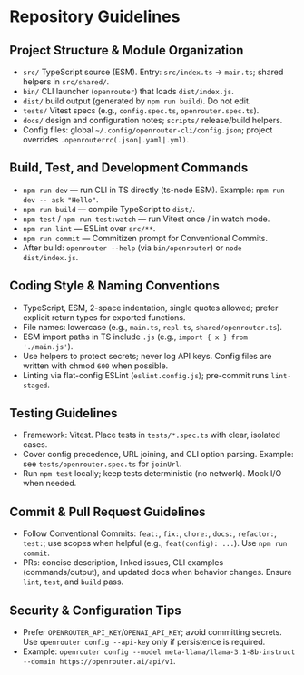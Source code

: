 # Repository Guidelines

## Project Structure & Module Organization

- `src/` TypeScript source (ESM). Entry: `src/index.ts` → `main.ts`; shared helpers in `src/shared/`.
- `bin/` CLI launcher (`openrouter`) that loads `dist/index.js`.
- `dist/` build output (generated by `npm run build`). Do not edit.
- `tests/` Vitest specs (e.g., `config.spec.ts`, `openrouter.spec.ts`).
- `docs/` design and configuration notes; `scripts/` release/build helpers.
- Config files: global `~/.config/openrouter-cli/config.json`; project overrides `.openrouterrc(.json|.yaml|.yml)`.

## Build, Test, and Development Commands

- `npm run dev` — run CLI in TS directly (ts-node ESM). Example: `npm run dev -- ask "Hello"`.
- `npm run build` — compile TypeScript to `dist/`.
- `npm test` / `npm run test:watch` — run Vitest once / in watch mode.
- `npm run lint` — ESLint over `src/**`.
- `npm run commit` — Commitizen prompt for Conventional Commits.
- After build: `openrouter --help` (via `bin/openrouter`) or `node dist/index.js`.

## Coding Style & Naming Conventions

- TypeScript, ESM, 2-space indentation, single quotes allowed; prefer explicit return types for exported functions.
- File names: lowercase (e.g., `main.ts`, `repl.ts`, `shared/openrouter.ts`).
- ESM import paths in TS include `.js` (e.g., `import { x } from './main.js'`).
- Use helpers to protect secrets; never log API keys. Config files are written with chmod `600` when possible.
- Linting via flat-config ESLint (`eslint.config.js`); pre-commit runs `lint-staged`.

## Testing Guidelines

- Framework: Vitest. Place tests in `tests/*.spec.ts` with clear, isolated cases.
- Cover config precedence, URL joining, and CLI option parsing. Example: see `tests/openrouter.spec.ts` for `joinUrl`.
- Run `npm test` locally; keep tests deterministic (no network). Mock I/O when needed.

## Commit & Pull Request Guidelines

- Follow Conventional Commits: `feat:`, `fix:`, `chore:`, `docs:`, `refactor:`, `test:`; use scopes when helpful (e.g., `feat(config): ...`). Use `npm run commit`.
- PRs: concise description, linked issues, CLI examples (commands/output), and updated docs when behavior changes. Ensure `lint`, `test`, and `build` pass.

## Security & Configuration Tips

- Prefer `OPENROUTER_API_KEY`/`OPENAI_API_KEY`; avoid committing secrets. Use `openrouter config --api-key` only if persistence is required.
- Example: `openrouter config --model meta-llama/llama-3.1-8b-instruct --domain https://openrouter.ai/api/v1`.
